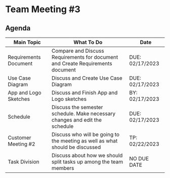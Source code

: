 # Team Meeting #3

## Agenda
|       Main Topic      |                                     What To Do                                 |       Date      |
| --------------------- | ------------------------------------------------------------------------------ | --------------- |
| Requirements Document | Compare and Discuss Requirements for document and Create Requirements document | DUE: 02/17/2023 |
|    Use Case Diagram   |                         Discuss and Create Use Case Diagram                    | DUE: 02/17/2023 |
| App and Logo Sketches |                      Discuss and Finish App and Logo sketches                  | BY:  02/17/2023 |
|       Schedule        |   Discuss the semester schedule. Make necessary changes and edit the schedule  | DUE: 02/17/2023 |
|  Customer Meeting #2  |  Discuss who will be going to the meeting as well as what should be discussed  | TP:  02/22/2023 |
|     Task Division     |         Discuss about how we should split tasks up among the team members      |   NO DUE DATE   |
